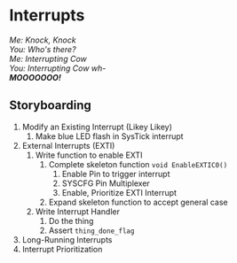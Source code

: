 # Interrupts

*Me: Knock, Knock* \
*You: Who's there?* \
*Me: Interrupting Cow* \
*You: Interrupting Cow wh-* \
***MOOOOOOO!***

## Storyboarding

1. Modify an Existing Interrupt (Likey Likey)
   1. Make blue LED flash in SysTick interrupt
2. External Interrupts (EXTI)
   1. Write function to enable EXTI
      1. Complete skeleton function `void EnableEXTIC0()`
         1. Enable Pin to trigger interrupt
         2. SYSCFG Pin Multiplexer
         3. Enable, Prioritize EXTI Interrupt
      2. Expand skeleton function to accept general case
   2. Write Interrupt Handler
      1. Do the thing
      2. Assert `thing_done_flag`
3. Long-Running Interrupts
4. Interrupt Prioritization
